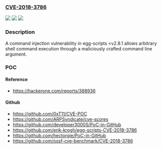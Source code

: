### [CVE-2018-3786](https://cve.mitre.org/cgi-bin/cvename.cgi?name=CVE-2018-3786)
![](https://img.shields.io/static/v1?label=Product&message=egg-scripts&color=blue)
![](https://img.shields.io/static/v1?label=Version&message=2.8.1%20&color=brightgreen)
![](https://img.shields.io/static/v1?label=Vulnerability&message=Command%20Injection%20-%20Generic%20(CWE-77)&color=brightgreen)

### Description

A command injection vulnerability in egg-scripts <v2.8.1 allows arbitrary shell command execution through a maliciously crafted command line argument.

### POC

#### Reference
- https://hackerone.com/reports/388936

#### Github
- https://github.com/0xT11/CVE-POC
- https://github.com/ARPSyndicate/cve-scores
- https://github.com/developer3000S/PoC-in-GitHub
- https://github.com/erik-krogh/egg-scripts-CVE-2018-3786
- https://github.com/hectorgie/PoC-in-GitHub
- https://github.com/ossf-cve-benchmark/CVE-2018-3786


